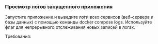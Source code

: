 
### Просмотр логов запущенного приложения

Запустите приложение и выведите логи всех сервисов (веб-сервера и базы данных) с помощью команды docker compose logs. Используйте флаг для непрерывного отслеживания новых записей в логах.

Требования:
